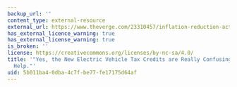 ```yaml
---
backup_url: ''
content_type: external-resource
external_url: https://www.theverge.com/23310457/inflation-reduction-act-ev-tax-credit-act-explainer-how-to
has_external_licence_warning: true
has_external_license_warning: true
is_broken: ''
license: https://creativecommons.org/licenses/by-nc-sa/4.0/
title: '"Yes, the New Electric Vehicle Tax Credits are Really Confusing, but We Can
  Help."'
uid: 5b011ba4-0dba-4c7f-be77-fe17175d64af
---
```

